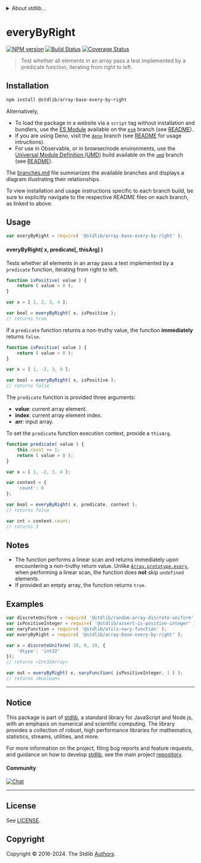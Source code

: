 <!--

@license Apache-2.0

Copyright (c) 2024 The Stdlib Authors.

Licensed under the Apache License, Version 2.0 (the "License");
you may not use this file except in compliance with the License.
You may obtain a copy of the License at

   http://www.apache.org/licenses/LICENSE-2.0

Unless required by applicable law or agreed to in writing, software
distributed under the License is distributed on an "AS IS" BASIS,
WITHOUT WARRANTIES OR CONDITIONS OF ANY KIND, either express or implied.
See the License for the specific language governing permissions and
limitations under the License.

-->


<details>
  <summary>
    About stdlib...
  </summary>
  <p>We believe in a future in which the web is a preferred environment for numerical computation. To help realize this future, we've built stdlib. stdlib is a standard library, with an emphasis on numerical and scientific computation, written in JavaScript (and C) for execution in browsers and in Node.js.</p>
  <p>The library is fully decomposable, being architected in such a way that you can swap out and mix and match APIs and functionality to cater to your exact preferences and use cases.</p>
  <p>When you use stdlib, you can be absolutely certain that you are using the most thorough, rigorous, well-written, studied, documented, tested, measured, and high-quality code out there.</p>
  <p>To join us in bringing numerical computing to the web, get started by checking us out on <a href="https://github.com/stdlib-js/stdlib">GitHub</a>, and please consider <a href="https://opencollective.com/stdlib">financially supporting stdlib</a>. We greatly appreciate your continued support!</p>
</details>

# everyByRight

[![NPM version][npm-image]][npm-url] [![Build Status][test-image]][test-url] [![Coverage Status][coverage-image]][coverage-url] <!-- [![dependencies][dependencies-image]][dependencies-url] -->

> Test whether all elements in an array pass a test implemented by a predicate function, iterating from right to left.

<!-- Section to include introductory text. Make sure to keep an empty line after the intro `section` element and another before the `/section` close. -->

<section class="intro">

</section>

<!-- /.intro -->

<!-- Package usage documentation. -->

<section class="installation">

## Installation

```bash
npm install @stdlib/array-base-every-by-right
```

Alternatively,

-   To load the package in a website via a `script` tag without installation and bundlers, use the [ES Module][es-module] available on the [`esm`][esm-url] branch (see [README][esm-readme]).
-   If you are using Deno, visit the [`deno`][deno-url] branch (see [README][deno-readme] for usage intructions).
-   For use in Observable, or in browser/node environments, use the [Universal Module Definition (UMD)][umd] build available on the [`umd`][umd-url] branch (see [README][umd-readme]).

The [branches.md][branches-url] file summarizes the available branches and displays a diagram illustrating their relationships.

To view installation and usage instructions specific to each branch build, be sure to explicitly navigate to the respective README files on each branch, as linked to above.

</section>

<section class="usage">

## Usage

```javascript
var everyByRight = require( '@stdlib/array-base-every-by-right' );
```

#### everyByRight( x, predicate\[, thisArg] )

Tests whether all elements in an array pass a test implemented by a `predicate` function, iterating from right to left.

```javascript
function isPositive( value ) {
    return ( value > 0 );
}

var x = [ 1, 2, 3, 4 ];

var bool = everyByRight( x, isPositive );
// returns true
```

If a `predicate` function returns a non-truthy value, the function **immediately** returns `false`.

```javascript
function isPositive( value ) {
    return ( value > 0 );
}

var x = [ 1, -2, 3, 4 ];

var bool = everyByRight( x, isPositive );
// returns false
```

The `predicate` function is provided three arguments:

-   **value**: current array element.
-   **index**: current array element index.
-   **arr**: input array.

To set the `predicate` function execution context, provide a `thisArg`.

```javascript
function predicate( value ) {
    this.count += 1;
    return ( value > 0 );
}

var x = [ 1, -2, 3, 4 ];

var context = {
    'count': 0
};

var bool = everyByRight( x, predicate, context );
// returns false

var cnt = context.count;
// returns 3
```

</section>

<!-- /.usage -->

<!-- Package usage notes. Make sure to keep an empty line after the `section` element and another before the `/section` close. -->

<section class="notes">

## Notes

-   The function performs a linear scan and returns immediately upon encountering a non-truthy return value. Unlike [`Array.prototype.every`][mdn-array-every], when performing a linear scan, the function does **not** skip `undefined` elements.
-   If provided an empty array, the function returns `true`.

</section>

<!-- /.notes -->

<!-- Package usage examples. -->

<section class="examples">

## Examples

<!-- eslint no-undef: "error" -->

```javascript
var discreteUniform = require( '@stdlib/random-array-discrete-uniform' );
var isPositiveInteger = require( '@stdlib/assert-is-positive-integer' ).isPrimitive;
var naryFunction = require( '@stdlib/utils-nary-function' );
var everyByRight = require( '@stdlib/array-base-every-by-right' );

var x = discreteUniform( 10, 0, 10, {
    'dtype': 'int32'
});
// returns <Int32Array>

var out = everyByRight( x, naryFunction( isPositiveInteger, 1 ) );
// returns <boolean>
```

</section>

<!-- /.examples -->

<!-- Section to include cited references. If references are included, add a horizontal rule *before* the section. Make sure to keep an empty line after the `section` element and another before the `/section` close. -->

<section class="references">

</section>

<!-- /.references -->

<!-- Section for related `stdlib` packages. Do not manually edit this section, as it is automatically populated. -->

<section class="related">

</section>

<!-- /.related -->

<!-- Section for all links. Make sure to keep an empty line after the `section` element and another before the `/section` close. -->


<section class="main-repo" >

* * *

## Notice

This package is part of [stdlib][stdlib], a standard library for JavaScript and Node.js, with an emphasis on numerical and scientific computing. The library provides a collection of robust, high performance libraries for mathematics, statistics, streams, utilities, and more.

For more information on the project, filing bug reports and feature requests, and guidance on how to develop [stdlib][stdlib], see the main project [repository][stdlib].

#### Community

[![Chat][chat-image]][chat-url]

---

## License

See [LICENSE][stdlib-license].


## Copyright

Copyright &copy; 2016-2024. The Stdlib [Authors][stdlib-authors].

</section>

<!-- /.stdlib -->

<!-- Section for all links. Make sure to keep an empty line after the `section` element and another before the `/section` close. -->

<section class="links">

[npm-image]: http://img.shields.io/npm/v/@stdlib/array-base-every-by-right.svg
[npm-url]: https://npmjs.org/package/@stdlib/array-base-every-by-right

[test-image]: https://github.com/stdlib-js/array-base-every-by-right/actions/workflows/test.yml/badge.svg?branch=v0.2.0
[test-url]: https://github.com/stdlib-js/array-base-every-by-right/actions/workflows/test.yml?query=branch:v0.2.0

[coverage-image]: https://img.shields.io/codecov/c/github/stdlib-js/array-base-every-by-right/main.svg
[coverage-url]: https://codecov.io/github/stdlib-js/array-base-every-by-right?branch=main

<!--

[dependencies-image]: https://img.shields.io/david/stdlib-js/array-base-every-by-right.svg
[dependencies-url]: https://david-dm.org/stdlib-js/array-base-every-by-right/main

-->

[chat-image]: https://img.shields.io/gitter/room/stdlib-js/stdlib.svg
[chat-url]: https://app.gitter.im/#/room/#stdlib-js_stdlib:gitter.im

[stdlib]: https://github.com/stdlib-js/stdlib

[stdlib-authors]: https://github.com/stdlib-js/stdlib/graphs/contributors

[umd]: https://github.com/umdjs/umd
[es-module]: https://developer.mozilla.org/en-US/docs/Web/JavaScript/Guide/Modules

[deno-url]: https://github.com/stdlib-js/array-base-every-by-right/tree/deno
[deno-readme]: https://github.com/stdlib-js/array-base-every-by-right/blob/deno/README.md
[umd-url]: https://github.com/stdlib-js/array-base-every-by-right/tree/umd
[umd-readme]: https://github.com/stdlib-js/array-base-every-by-right/blob/umd/README.md
[esm-url]: https://github.com/stdlib-js/array-base-every-by-right/tree/esm
[esm-readme]: https://github.com/stdlib-js/array-base-every-by-right/blob/esm/README.md
[branches-url]: https://github.com/stdlib-js/array-base-every-by-right/blob/main/branches.md

[stdlib-license]: https://raw.githubusercontent.com/stdlib-js/array-base-every-by-right/main/LICENSE

[mdn-array-every]: https://developer.mozilla.org/en-US/docs/Web/JavaScript/Reference/Global_Objects/Array/every

</section>

<!-- /.links -->
